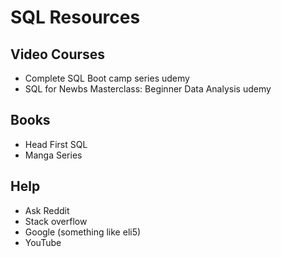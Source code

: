 # SQL Resources



## Video Courses



- Complete SQL Boot camp series udemy
- SQL for Newbs Masterclass: Beginner Data Analysis udemy



## Books



- Head First SQL
- Manga Series



## Help



* Ask Reddit
* Stack overflow
* Google (something like eli5)
* YouTube

